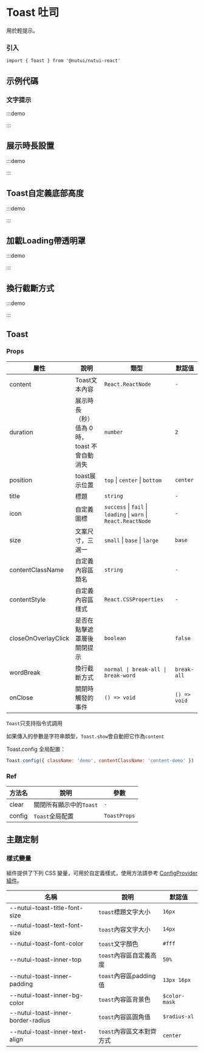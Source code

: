 # Toast 吐司

用於輕提示。

### 引入

```tsx
import { Toast } from '@nutui/nutui-react'
```

## 示例代碼

### 文字提示

:::demo

<CodeBlock src='h5/demo1.tsx'></CodeBlock>

:::

## 展示時長設置

:::demo

<CodeBlock src='h5/demo2.tsx'></CodeBlock>

:::

## Toast自定義底部高度

:::demo

<CodeBlock src='h5/demo3.tsx'></CodeBlock>

:::

## 加載Loading帶透明罩

:::demo

<CodeBlock src='h5/demo4.tsx'></CodeBlock>

:::

## 換行截斷方式

:::demo

<CodeBlock src='h5/demo5.tsx'></CodeBlock>

:::

## Toast

### Props

| 屬性 | 說明 | 類型 | 默認值 |
| --- | --- | --- | --- |
| content | Toast文本內容 | `React.ReactNode` | `-` |
| duration | 展示時長（秒）<br>值為 0 時，toast 不會自動消失 | `number` | `2` |
| position | toast展示位置 | `top` \| `center` \| `bottom` | `center` |
| title | 標題 | `string` | `-` |
| icon | 自定義圖標 | `success` \| `fail` \| `loading` \| `warn` \| `React.ReactNode` | `-` |
| size | 文案尺寸，三選一 | `small` \| `base` \| `large` | `base` |
| contentClassName | 自定義內容區類名 | `string` | `-` |
| contentStyle | 自定義內容區樣式 | `React.CSSProperties` | `-` |
| closeOnOverlayClick | 是否在點擊遮罩層後關閉提示 | `boolean` | `false` |
| wordBreak | 換行截斷方式 | `normal \| break-all \| break-word ` | `break-all` |
| onClose | 關閉時觸發的事件 | `() => void` | `() => void` |

`Toast`只支持指令式調用

如果傳入的參數是字符串類型，`Toast.show`會自動把它作為`content`

Toast.config 全局配置：

```js
Toast.config({ className: 'demo', contentClassName: 'content-demo' })
```

### Ref

| 方法名 | 說明 | 參數 |
| --- | --- | --- |
| clear | 關閉所有顯示中的`Toast` | `-` |
| config | `Toast`全局配置 | `ToastProps` |

## 主題定制

### 樣式變量

組件提供了下列 CSS 變量，可用於自定義樣式，使用方法請參考 [ConfigProvider 組件](#/zh-CN/component/configprovider)。

| 名稱 | 說明 | 默認值 |
| --- | --- | --- |
| \--nutui-toast-title-font-size | `toast`標題文字大小 | `16px` |
| \--nutui-toast-text-font-size | `toast`內容文字大小 | `14px` |
| \--nutui-toast-font-color | `toast`文字顏色 | `#fff` |
| \--nutui-toast-inner-top | `toast`內容區自定義高度 | `50%` |
| \--nutui-toast-inner-padding | `toast`內容區padding值 | `13px 16px` |
| \--nutui-toast-inner-bg-color | `toast`內容區背景色 | `$color-mask` |
| \--nutui-toast-inner-border-radius | `toast`內容區圓角值 | `$radius-xl` |
| \--nutui-toast-inner-text-align | `toast`內容區文本對齊方式 | `center` |
